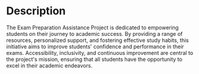 # Description
The Exam Preparation Assistance Project is dedicated to empowering students on their journey to academic success. By providing a range of resources, personalized support, and fostering effective study habits, this initiative aims to improve students' confidence and performance in their exams. Accessibility, inclusivity, and continuous improvement are central to the project's mission, ensuring that all students have the opportunity to excel in their academic endeavors.
